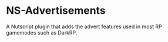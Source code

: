 # NS-Advertisements
A Nutscript plugin that adds the advert features used in most RP gamemodes such as DarkRP.
